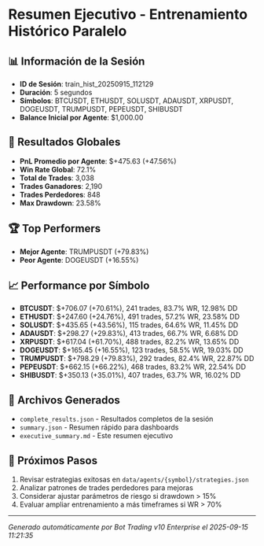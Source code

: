 # Resumen Ejecutivo - Entrenamiento Histórico Paralelo

## 📊 Información de la Sesión
- **ID de Sesión**: train_hist_20250915_112129
- **Duración**: 5 segundos
- **Símbolos**: BTCUSDT, ETHUSDT, SOLUSDT, ADAUSDT, XRPUSDT, DOGEUSDT, TRUMPUSDT, PEPEUSDT, SHIBUSDT
- **Balance Inicial por Agente**: $1,000.00

## 🎯 Resultados Globales
- **PnL Promedio por Agente**: $+475.63 (+47.56%)
- **Win Rate Global**: 72.1%
- **Total de Trades**: 3,038
- **Trades Ganadores**: 2,190
- **Trades Perdedores**: 848
- **Max Drawdown**: 23.58%

## 🏆 Top Performers
- **Mejor Agente**: TRUMPUSDT (+79.83%)
- **Peor Agente**: DOGEUSDT (+16.55%)

## 📈 Performance por Símbolo
- **BTCUSDT**: $+706.07 (+70.61%), 241 trades, 83.7% WR, 12.98% DD
- **ETHUSDT**: $+247.60 (+24.76%), 491 trades, 57.2% WR, 23.58% DD
- **SOLUSDT**: $+435.65 (+43.56%), 115 trades, 64.6% WR, 11.45% DD
- **ADAUSDT**: $+298.27 (+29.83%), 413 trades, 66.7% WR, 6.68% DD
- **XRPUSDT**: $+617.04 (+61.70%), 488 trades, 82.2% WR, 13.65% DD
- **DOGEUSDT**: $+165.45 (+16.55%), 123 trades, 58.5% WR, 19.03% DD
- **TRUMPUSDT**: $+798.29 (+79.83%), 292 trades, 82.4% WR, 22.87% DD
- **PEPEUSDT**: $+662.15 (+66.22%), 468 trades, 83.2% WR, 22.54% DD
- **SHIBUSDT**: $+350.13 (+35.01%), 407 trades, 63.7% WR, 16.02% DD

## 📁 Archivos Generados
- `complete_results.json` - Resultados completos de la sesión
- `summary.json` - Resumen rápido para dashboards
- `executive_summary.md` - Este resumen ejecutivo

## 🎯 Próximos Pasos
1. Revisar estrategias exitosas en `data/agents/{symbol}/strategies.json`
2. Analizar patrones de trades perdedores para mejoras
3. Considerar ajustar parámetros de riesgo si drawdown > 15%
4. Evaluar ampliar entrenamiento a más timeframes si WR > 70%

---
*Generado automáticamente por Bot Trading v10 Enterprise el 2025-09-15 11:21:35*

